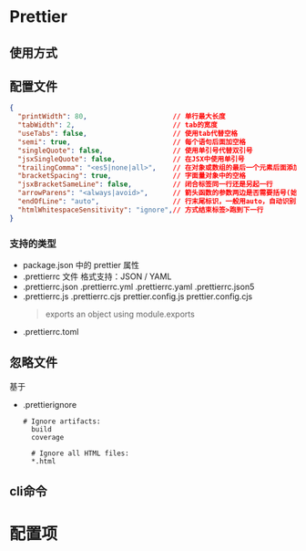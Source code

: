 # Prettier

## 使用方式

## 配置文件
```json
{
  "printWidth": 80,                     // 单行最大长度
  "tabWidth": 2,                        // tab的宽度
  "useTabs": false,                     // 使用tab代替空格
  "semi": true,                         // 每个语句后面加空格
  "singleQuote": false,                 // 使用单引号代替双引号
  "jsxSingleQuote": false,              // 在JSX中使用单引号
  "trailingComma": "<es5|none|all>",    // 在对象或数组的最后一个元素后面添加尾逗号()
  "bracketSpacing": true,               // 字面量对象中的空格
  "jsxBracketSameLine": false,          // 闭合标签同一行还是另起一行
  "arrowParens": "<always|avoid>",      // 箭头函数的参数两边是否需要括号(始终需要|需要的时候使用)
  "endOfLine": "auto",                  // 行末尾标识，一般用auto，自动识别文件第一行换行标识
  "htmlWhitespaceSensitivity": "ignore",// 方式结束标签>跑到下一行
}
```
### 支持的类型
- package.json 中的 prettier 属性
- .prettierrc 文件 格式支持：JSON / YAML
- .prettierrc.json
  .prettierrc.yml
  .prettierrc.yaml
  .prettierrc.json5
- .prettierrc.js
  .prettierrc.cjs
  prettier.config.js
  prettier.config.cjs
  > exports an object using module.exports
- .prettierrc.toml

## 忽略文件
基于
- .prettierignore
  ```
  # Ignore artifacts:
	build
	coverage

	# Ignore all HTML files:
	*.html
  ```

## cli命令

# 配置项